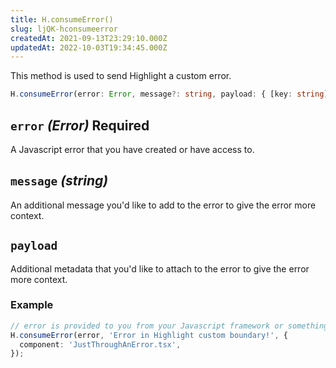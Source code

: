 ```yaml
---
title: H.consumeError()
slug: ljQK-hconsumeerror
createdAt: 2021-09-13T23:29:10.000Z
updatedAt: 2022-10-03T19:34:45.000Z
---
```


This method is used to send Highlight a custom error.

```typescript
H.consumeError(error: Error, message?: string, payload: { [key: string]: string }) => void;
```

## `error` *(Error)* Required

A Javascript error that you have created or have access to.

## `message` *(string)*

An additional message you'd like to add to the error to give the error more context.

## `payload`

Additional metadata that you'd like to attach to the error to give the error more context.

### Example

```typescript
// error is provided to you from your Javascript framework or something like https://github.com/stacktracejs/stacktrace.js/
H.consumeError(error, 'Error in Highlight custom boundary!', {
  component: 'JustThroughAnError.tsx',
});
```
